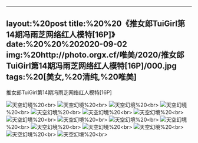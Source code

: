 ﻿---
layout:%20post
title:%20%20《推女郎TuiGirl第14期冯雨芝网络红人模特[16P]》
date:%20%20%202020-09-02
img:%20http://photo.orgx.cf/唯美/2020/推女郎TuiGirl第14期冯雨芝网络红人模特[16P]/000.jpg
tags:%20[美女,%20清纯,%20唯美]
---

推女郎TuiGirl第14期冯雨芝网络红人模特[16P]



![天空幻境](http://photo.orgx.cf/唯美/2020/推女郎TuiGirl第14期冯雨芝网络红人模特[16P]/001.jpg%20''天空幻境'')%20<br>
![天空幻境](http://photo.orgx.cf/唯美/2020/推女郎TuiGirl第14期冯雨芝网络红人模特[16P]/002.jpg%20''天空幻境'')%20<br>
![天空幻境](http://photo.orgx.cf/唯美/2020/推女郎TuiGirl第14期冯雨芝网络红人模特[16P]/003.jpg%20''天空幻境'')%20<br>
![天空幻境](http://photo.orgx.cf/唯美/2020/推女郎TuiGirl第14期冯雨芝网络红人模特[16P]/004.jpg%20''天空幻境'')%20<br>
![天空幻境](http://photo.orgx.cf/唯美/2020/推女郎TuiGirl第14期冯雨芝网络红人模特[16P]/005.jpg%20''天空幻境'')%20<br>
![天空幻境](http://photo.orgx.cf/唯美/2020/推女郎TuiGirl第14期冯雨芝网络红人模特[16P]/006.jpg%20''天空幻境'')%20<br>
![天空幻境](http://photo.orgx.cf/唯美/2020/推女郎TuiGirl第14期冯雨芝网络红人模特[16P]/007.jpg%20''天空幻境'')%20<br>
![天空幻境](http://photo.orgx.cf/唯美/2020/推女郎TuiGirl第14期冯雨芝网络红人模特[16P]/008.jpg%20''天空幻境'')%20<br>
![天空幻境](http://photo.orgx.cf/唯美/2020/推女郎TuiGirl第14期冯雨芝网络红人模特[16P]/009.jpg%20''天空幻境'')%20<br>
![天空幻境](http://photo.orgx.cf/唯美/2020/推女郎TuiGirl第14期冯雨芝网络红人模特[16P]/010.jpg%20''天空幻境'')%20<br>
![天空幻境](http://photo.orgx.cf/唯美/2020/推女郎TuiGirl第14期冯雨芝网络红人模特[16P]/011.jpg%20''天空幻境'')%20<br>
![天空幻境](http://photo.orgx.cf/唯美/2020/推女郎TuiGirl第14期冯雨芝网络红人模特[16P]/012.jpg%20''天空幻境'')%20<br>
![天空幻境](http://photo.orgx.cf/唯美/2020/推女郎TuiGirl第14期冯雨芝网络红人模特[16P]/013.jpg%20''天空幻境'')%20<br>
![天空幻境](http://photo.orgx.cf/唯美/2020/推女郎TuiGirl第14期冯雨芝网络红人模特[16P]/014.jpg%20''天空幻境'')%20<br>
![天空幻境](http://photo.orgx.cf/唯美/2020/推女郎TuiGirl第14期冯雨芝网络红人模特[16P]/015.jpg%20''天空幻境'')%20<br>
![天空幻境](http://photo.orgx.cf/唯美/2020/推女郎TuiGirl第14期冯雨芝网络红人模特[16P]/016.jpg%20''天空幻境'')%20<br>